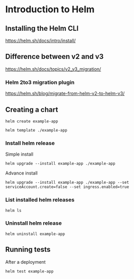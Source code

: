 # Introduction to Helm

## Installing the Helm CLI
https://helm.sh/docs/intro/install/

## Difference between v2 and v3
https://helm.sh/docs/topics/v2_v3_migration/

### Helm 2to3 migration plugin
https://helm.sh/blog/migrate-from-helm-v2-to-helm-v3/


## Creating a chart

```console
helm create example-app
```

```console
helm template ./example-app
```

### Install helm release
Simple install
```console
helm upgrade --install example-app ./example-app
```

Advance install
```console
helm upgrade --install example-app ./example-app --set serviceAccount.create=false --set ingress.enabled=true
```

### List installed helm releases
```console
helm ls
```
### Uninstall helm release
```console
helm uninstall example-app
```

## Running tests
After a deployment

```console
helm test example-app
```